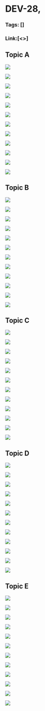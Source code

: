 # DEV-28,
### Tags: []
### Link:[<>]

## Topic A
![](../images/DEV-28/DEV-28-A1.png)

![](../images/DEV-28/DEV-28-A2.png)

![](../images/DEV-28/DEV-28-A3.png)

![](../images/DEV-28/DEV-28-A4.png)

![](../images/DEV-28/DEV-28-A5.png)

![](../images/DEV-28/DEV-28-A6.png)

![](../images/DEV-28/DEV-28-A7.png)

![](../images/DEV-28/DEV-28-A8.png)

![](../images/DEV-28/DEV-28-A9.png)

![](../images/DEV-28/DEV-28-A10.png)

![](../images/DEV-28/DEV-28-A11.png)

![](../images/DEV-28/DEV-28-A12.png)

## Topic B
![](../images/DEV-28/DEV-28-B1.png)

![](../images/DEV-28/DEV-28-B2.png)

![](../images/DEV-28/DEV-28-B3.png)

![](../images/DEV-28/DEV-28-B4.png)

![](../images/DEV-28/DEV-28-B5.png)

![](../images/DEV-28/DEV-28-B6.png)

![](../images/DEV-28/DEV-28-B7.png)

![](../images/DEV-28/DEV-28-B8.png)

![](../images/DEV-28/DEV-28-B9.png)

![](../images/DEV-28/DEV-28-B10.png)

![](../images/DEV-28/DEV-28-B11.png)

![](../images/DEV-28/DEV-28-B12.png)

## Topic C
![](../images/DEV-28/DEV-28-C1.png)

![](../images/DEV-28/DEV-28-C2.png)

![](../images/DEV-28/DEV-28-C3.png)

![](../images/DEV-28/DEV-28-C4.png)

![](../images/DEV-28/DEV-28-C5.png)

![](../images/DEV-28/DEV-28-C6.png)

![](../images/DEV-28/DEV-28-C7.png)

![](../images/DEV-28/DEV-28-C8.png)

![](../images/DEV-28/DEV-28-C9.png)

![](../images/DEV-28/DEV-28-C10.png)

![](../images/DEV-28/DEV-28-C11.png)

![](../images/DEV-28/DEV-28-C12.png)

## Topic D
![](../images/DEV-28/DEV-28-D1.png)

![](../images/DEV-28/DEV-28-D2.png)

![](../images/DEV-28/DEV-28-D3.png)

![](../images/DEV-28/DEV-28-D4.png)

![](../images/DEV-28/DEV-28-D5.png)

![](../images/DEV-28/DEV-28-D6.png)

![](../images/DEV-28/DEV-28-D7.png)

![](../images/DEV-28/DEV-28-D8.png)

![](../images/DEV-28/DEV-28-D9.png)

![](../images/DEV-28/DEV-28-D10.png)

![](../images/DEV-28/DEV-28-D11.png)

![](../images/DEV-28/DEV-28-D12.png)

## Topic E
![](../images/DEV-28/DEV-28-E1.png)

![](../images/DEV-28/DEV-28-E2.png)

![](../images/DEV-28/DEV-28-E3.png)

![](../images/DEV-28/DEV-28-E4.png)

![](../images/DEV-28/DEV-28-E5.png)

![](../images/DEV-28/DEV-28-E6.png)

![](../images/DEV-28/DEV-28-E7.png)

![](../images/DEV-28/DEV-28-E8.png)

![](../images/DEV-28/DEV-28-E9.png)

![](../images/DEV-28/DEV-28-E10.png)

![](../images/DEV-28/DEV-28-E11.png)

![](../images/DEV-28/DEV-28-E12.png)


